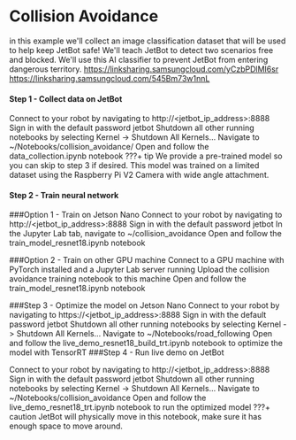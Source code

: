 # Collision Avoidance
in this example we'll collect an image classification dataset that will be used to help keep JetBot safe! We'll teach JetBot to detect two scenarios free and blocked. We'll use this AI classifier to prevent JetBot from entering dangerous territory.
https://linksharing.samsungcloud.com/yCzbPDlMI6sr
https://linksharing.samsungcloud.com/545Bm73w1nnL




#### Step 1 - Collect data on JetBot


Connect to your robot by navigating to http://<jetbot_ip_address>:8888
Sign in with the default password jetbot
Shutdown all other running notebooks by selecting Kernel -> Shutdown All Kernels...
Navigate to ~/Notebooks/collision_avoidance/
Open and follow the data_collection.ipynb notebook
???+ tip We provide a pre-trained model so you can skip to step 3 if desired. This model was trained on a limited dataset using the Raspberry Pi V2 Camera with wide angle attachment.

#### Step 2 - Train neural network


###Option 1 - Train on Jetson Nano
Connect to your robot by navigating to http://<jetbot_ip_address>:8888
Sign in with the default password jetbot
In the Jupyter Lab tab, navigate to ~/collision_avoidance
Open and follow the train_model_resnet18.ipynb notebook

###Option 2 - Train on other GPU machine
Connect to a GPU machine with PyTorch installed and a Jupyter Lab server running
Upload the collision avoidance training notebook to this machine
Open and follow the train_model_resnet18.ipynb notebook

###Step 3 - Optimize the model on Jetson Nano
Connect to your robot by navigating to https://<jetbot_ip_address>:8888
Sign in with the default password jetbot
Shutdown all other running notebooks by selecting Kernel -> Shutdown All Kernels...
Navigate to ~/Notebooks/road_following
Open and follow the live_demo_resnet18_build_trt.ipynb notebook to optimize the model with TensorRT
###Step 4 - Run live demo on JetBot


Connect to your robot by navigating to http://<jetbot_ip_address>:8888
Sign in with the default password jetbot
Shutdown all other running notebooks by selecting Kernel -> Shutdown All Kernels...
Navigate to ~/Notebooks/collision_avoidance
Open and follow the live_demo_resnet18_trt.ipynb notebook to run the optimized model
???+ caution
JetBot will physically move in this notebook, make sure it has enough space to move around.
